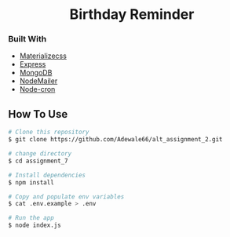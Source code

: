 <center> <h1>Birthday Reminder</h1> </center>

### Built With

-   [Materializecss](https://materializecss.com/)
-   [Express](https://expressjs.com/)
-   [MongoDB](https://www.mongodb.com/)
-   [NodeMailer](https://nodemailer.com/)
-   [Node-cron](https://www.npmjs.com/package/node-cron)

## How To Use

```bash
# Clone this repository
$ git clone https://github.com/Adewale66/alt_assignment_2.git

# change directory
$ cd assignment_7

# Install dependencies
$ npm install

# Copy and populate env variables
$ cat .env.example > .env

# Run the app
$ node index.js

```
